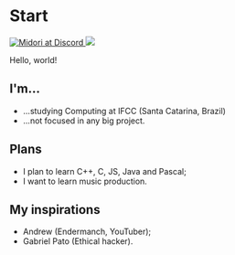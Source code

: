 # Start

<div id="badges">
  <a href="discordapp.com/users/681643259764015116">
  <img src="https://img.shields.io/badge/Discord-black?logo=discord&logoColor=blue&style=flat-square" alt="Midori at Discord"/>
  </a>
  <img <img src="https://komarev.com/ghpvc/?username=adrianvic&style=flat-square&color=gray"/>
</div>

Hello, world!

## I'm...
- ...studying Computing at IFCC (Santa Catarina, Brazil)
- ...not focused in any big project.

## Plans
- I plan to learn C++, C, JS, Java and Pascal;
- I want to learn music production.

## My inspirations
- Andrew (Endermanch, YouTuber);
- Gabriel Pato (Ethical hacker).
